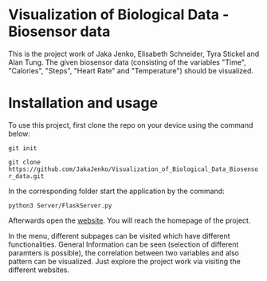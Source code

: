 # Visualization of Biological Data - Biosensor data

<!-- Describe your project in brief -->
This is the project work of Jaka Jenko, Elisabeth Schneider, Tyra Stickel and Alan Tung. The given biosensor data (consisting of the variables "Time", "Calories", "Steps", "Heart Rate" and "Temperature") should be visualized.


# Installation and usage

To use this project, first clone the repo on your device using the command below:

```git init```

```git clone https://github.com/JakaJenko/Visualization_of_Biological_Data_Biosensor_data.git```

In the corresponding folder start the application by the command:

```python3 Server/FlaskServer.py```

Afterwards open the [website](http://127.0.0.1:5000/home). You will reach the homepage of the project.

In the menu, different subpages can be visited which have different functionalities. General Information can be seen (selection of different paramters is possible), the correlation between two variables and also pattern can be visualized. Just explore the project work via visiting the different websites.
